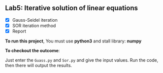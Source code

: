 ## Lab5: Iterative solution of linear equations

- [x] Gauss-Seidel iteration
- [x] SOR iteration method
- [x] Report

**To run this project**, You must use **python3** and stall library: **numpy**

**To checkout the outcome**:

Just enter the `Guass.py` and `Sor.py` and give the input values. Run the code, then there will output the results.

